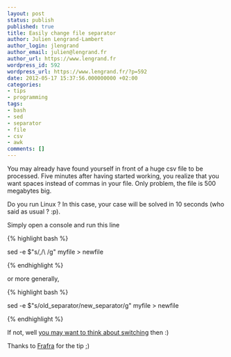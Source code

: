 ```yaml
---
layout: post
status: publish
published: true
title: Easily change file separator
author: Julien Lengrand-Lambert
author_login: jlengrand
author_email: julien@lengrand.fr
author_url: https://www.lengrand.fr
wordpress_id: 592
wordpress_url: https://www.lengrand.fr/?p=592
date: 2012-05-17 15:37:56.000000000 +02:00
categories:
- tips
- programming
tags:
- bash
- sed
- separator
- file
- csv
- awk
comments: []
---
```

You may already have found yourself in front of a huge csv file to be processed. Five minutes after having started working, you realize that you want spaces instead of commas in your file. Only problem, the file is 500 megabytes big.

Do you run Linux ? In this case, your case will be solved in 10 seconds (who said as usual ? :p).

Simply open a console and run this line

{% highlight bash %}

sed -e $"s/,/\ /g" myfile > newfile

{% endhighlight %}

or more generally,

{% highlight bash %}

sed -e $"s/old_separator/new_separator/g" myfile > newfile

{% endhighlight %}

If not, well <a title="why linux is better" href="https://www.whylinuxisbetter.net/" target="_blank">you may want to think about switching</a> then :)

Thanks to <a title="frafra" href="https://liveusb.info/dotclear/" target="_blank">Frafra</a> for the tip ;)
